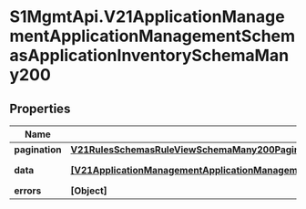 # S1MgmtApi.V21ApplicationManagementApplicationManagementSchemasApplicationInventorySchemaMany200

## Properties
Name | Type | Description | Notes
------------ | ------------- | ------------- | -------------
**pagination** | [**V21RulesSchemasRuleViewSchemaMany200Pagination**](V21RulesSchemasRuleViewSchemaMany200Pagination.md) |  | 
**data** | [**[V21ApplicationManagementApplicationManagementSchemasApplicationInventorySchemaMany200Data]**](V21ApplicationManagementApplicationManagementSchemasApplicationInventorySchemaMany200Data.md) | Response data | [optional] 
**errors** | **[Object]** | Errors | [optional] 


